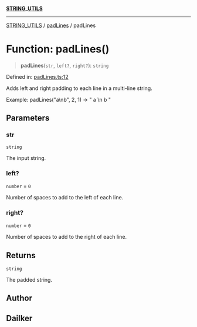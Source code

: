 [**STRING_UTILS**](../../README.md)

***

[STRING_UTILS](../../README.md) / [padLines](../README.md) / padLines

# Function: padLines()

> **padLines**(`str`, `left?`, `right?`): `string`

Defined in: [padLines.ts:12](https://github.com/dailker/everyutil/blob/b3489bb6f319079994023a8bfde262e0cfc42fe7/src/string/padLines.ts#L12)

Adds left and right padding to each line in a multi-line string.

Example: padLines("a\nb", 2, 1) → "  a \n  b "

## Parameters

### str

`string`

The input string.

### left?

`number` = `0`

Number of spaces to add to the left of each line.

### right?

`number` = `0`

Number of spaces to add to the right of each line.

## Returns

`string`

The padded string.

## Author

## Dailker

